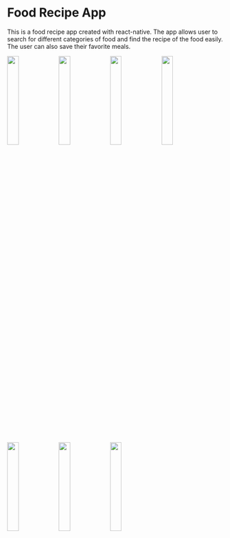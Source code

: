 # Food Recipe App
This is a food recipe app created with react-native. The app allows user to search for different categories of food and find the recipe of the food easily. The user can also save their favorite meals.

<img src="https://user-images.githubusercontent.com/116237965/216795989-5f14eedb-45d8-4860-9b61-fc19dc8d85f4.png" width="23%"></img> <img src="https://user-images.githubusercontent.com/116237965/216795996-76cd5f9b-e6db-483c-8bb5-9262e63bcbaa.png" width="23%"></img> <img src="https://user-images.githubusercontent.com/116237965/216796006-95af1439-919b-4b87-89cb-99054bdfedb7.png" width="23%"></img> <img src="https://user-images.githubusercontent.com/116237965/216796015-f45aeef7-15a6-40df-a6b3-d25f230e372d.png" width="23%"></img> <img src="https://user-images.githubusercontent.com/116237965/216796021-158fc1e7-471e-435e-8afd-6246bf0a58a8.png" width="23%"></img> <img src="https://user-images.githubusercontent.com/116237965/216796074-534ae674-84c3-4e9f-b9c0-3a85303215d2.png" width="23%"></img> <img src="https://user-images.githubusercontent.com/116237965/216796079-48bc69a8-c599-43c4-94ca-2853ee0b54d9.png" width="23%"></img> 
